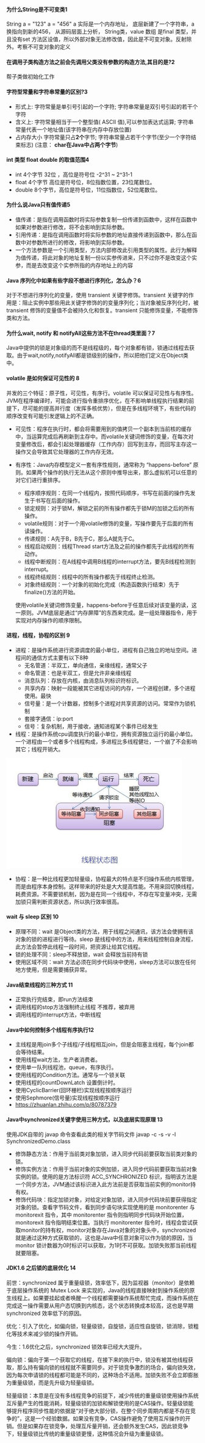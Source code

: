 #### 为什么String是不可变类1

String a = "123"  a = "456" a 实际是一个内存地址， 底层新建了一个字符串，a换指向到新的456， 从源码层面上分析， String类，value 数组 是final 类型，并且没有set 方法区设值，所以外部对象无法修改值，因此是不可变对象。反射除外。考察不可变对象的定义

#### 在调用子类构造方法之前会先调用父类没有参数的构造方法,其目的是?2

帮子类做初始化工作

#### 字符型常量和字符串常量的区别?3

- 形式上: 字符常量是单引号引起的一个字符; 字符串常量是双引号引起的若干个字符
- 含义上: 字符常量相当于一个整型值( ASCII 值),可以参加表达式运算; 字符串常量代表一个地址值(该字符串在内存中存放位置)
- 占内存大小 字符常量只占**2个**字节; 字符串常量占若干个字节(至少一个字符结束标志) (注意： **char在Java中占两个字节**)

#### int 类型 float double 的取值范围4

- int 4个字节 32位 ，高位是符号位 -2^31 ~ 2^31-1 
- float 4个字节 高位是符号位，8位指数位置，23位尾数位。
- double 8个字节，高位是符号位，11位指数位，52位尾数位。

#### 为什么说Java只有值传递5

- 值传递：是指在调用函数时将实际参数复制一份传递到函数中，这样在函数中如果对参数进行修改，将不会影响到实际参数。
- 引用传递：是指在调用函数时将实际参数的地址直接传递到函数中，那么在函数中对参数所进行的修改，将影响到实际参数。
- 一个方法参数是一个引用类型，方法内部修改此引用类型的属性。此行为解释为值传递，将此对象的地址复制一份以实参传进来，只不过你不是改变这个实参，而是去改变这个实参所指的内存地址上的内容

#### Java 序列化中如果有些字段不想进行序列化，怎么办？6

对于不想进行序列化的变量，使用 transient 关键字修饰。transient 关键字的作用是：阻止实例中那些用此关键字修饰的的变量序列化；当对象被反序列化时，被 transient 修饰的变量值不会被持久化和恢复。transient 只能修饰变量，不能修饰类和方法。

#### 为什么wait, notify 和 notifyAll这些方法不在thread类里面？7

Java中提供的锁是对象级的而不是线程级的，每个对象都有锁，锁通过线程去获取。由于wait,notify,notifyAll都是锁级别的操作，所以把他们定义在Object类中。

#### volatile 是如何保证可见性的 8

并发的三个特征：原子性，可见性，有序行。volatile 可以保证可见性与有序性。JVM在程序编译时，可能会进行指令重排序优化，在不影响单线程执行结果的前提下，尽可能的提高并行度（发挥多核优势），但是在多线程环境下，有些代码的顺序改变有可能引发逻辑上的不正确。

- 可见性：程序在执行时，都会将需要用到的值拷贝一个副本到当前核的缓存中，当运算完成后再刷新到主存中。而volatile关键词修饰的变量，在每次对变量修改后，都会引起处理器缓存（工作内存）回写到主存，而回写主存这一操作又会导致其它处理器的工作内存无效。

- 有序性：Java内存模型定义一套有序性规则，通常称为 “happens-before” 原则。如果两个操作的执行无法从这个原则中推导出来，那么虚拟机可以任意的对它们进行重排序。

  - 程序顺序规则：在同一个线程内，按照代码顺序，书写在前面的操作先发生于书写在后面的操作。
  - 锁定规则：对于锁M，解锁之前的所有操作都先于锁M的加锁之后的所有操作。
  - volatile规则：对于一个用volatile修饰的变量，写操作要先于后面的所有读操作。
  - 传递规则：A先于B，B先于C，那么A就先于C。
  - 线程启动规则：线程Thread start方法及之前的操作都先于此线程的所有动作。
  - 线程中断规则：在A线程中调用B线程的interrupt方法，要先B线程检测到interrupt。
  - 线程终结规则：线程中的所有操作都先于线程终止检测。
  - 对象终结规则：一个对象的初始化完成（构造函数执行结束）先于finalize()方法的开始。

  使用volatile关键词修饰变量，happens-before于任意后续对该变量的读，这一原则。JVM底层是通过“内存屏障”的东西来完成。是一组处理器指令，用于实现对内存操作的顺序限制。

#### 进程，线程，协程的区别 9

- 进程：是操作系统进行资源调度的最小单位，进程有自己独立的地址空间。进程间的通信方式主要有以下8种
  - 无名管道：半双工，单向通信，亲缘线程，通常父子
  - 命名管道：也是半双工，但是允许非亲缘线程
  - 消息队列：存放在内核，由消息队列标识符标识。
  - 共享内存：映射一段能被其它进程访问的内存，一个进程创建，多个进程使用。最快
  - 信号量：是一个计数器，控制多个进程对共享资源的访问。常常作为锁机制
  - 套接字通信：ip:port
  - 信号：复杂机制，用于接收，通知进程某个事件已经发生
- 线程：是操作系统cpu调度执行的最小单位，拥有资源独立运行的最小单位。一个进程由一个或者多个线程构成，多进程比多线程健壮，一个崩了不会影响其它；线程开销大。

![](../image/xiancheng.jpg)

- 协程：是一种比线程更加轻量级，协程最大的特点是不归操作系统内核管理，而是由程序本身控制。这样带来的好处是大大提高性能。不用来回切换线程，耗费资源。不需要锁机制，因为是在同一个线程中，不存在写变量冲突，无需加锁只需判断资源状态，所以执行效率很高。

#### wait 与 sleep 区别 10

- 原理不同：wait 是Object类的方法，用于线程之间通讯，该方法会使拥有该对象的锁的进程进行等待。sleep 是线程中的方法，用来线程控制自身流程，此方法会暂停此线程一段时间，把资源让给其它线程。
- 锁的处理不同：sleep不释放锁，wait 会释放当前持有锁
- 使用区域不同：wait 方法必须在同步代码块中使用，sleep方法可以放在任何地方使用，但是需要捕获异常。

#### Java结束线程的三种方式 11

- 正常执行完结束，即run方法结束
- 调用线程的stop方法强制终止线程 不推荐，被弃用
- 调用线程的interrupt方法，中断线程

#### Java中如何控制多个线程有序执行12

- 主线程是用join多个子线程/子线程相互join，但是会阻塞主线程，每个join都会等待结果。
- 使用线程wait方法，生产者消费者。
- 使用单一队列线程池，queue，有序执行。
- 使用线程的Condition方法。通常与一个锁关联
- 使用线程的countDownLatch 设置倒计时。
- 使用CyclicBarrier(回环栅栏)实现线程按顺序运行
- 使用Sephmore(信号量)实现线程按顺序运行
- https://zhuanlan.zhihu.com/p/80787379

#### Java中synchronized关键字使用三种方式，以及底层实现原理 13

使用JDK自带的 javap 命令查看此类的相关字节码文件 javap -c -s -v -l SynchronizedDemo.class

- 修饰静态方法：作用于当前类对象加锁，进入同步代码前要获取当前类对象的锁。
- 修饰实例方法：作用于当前对象的实例加锁，进入同步代码前要获取当前对象实例的锁。使用的是方法标识符 ACC_SYNCHRONIZED 标识，指明该方法是一个同步方法，JVM通过该标识进入此方法前是否获取当前实例的monitor持有权。
- 修饰代码块：指定加锁对象，对给定对象加锁，进入同步代码块前要获得指定对象的锁。查看字节码文件，看到同步语句块实现使用的是 monitorenter 与 monitorexit 指令，其中 monitorenter 指令则指明同步代码块开始位置，monitorexit 指令指明结束位置。当执行 monitorenter 指令时，线程会尝试获取monitor的持有权，monitor对象存在Java对象的对象头中，synchronized就是通过这种方式获取锁的，这也是Java中任意对象可以作为锁的原因，当monitor 锁计数器为0时标识可以获取，为1时不可获取。加锁失败那当前线程就要阻塞。

#### JDK1.6 之后锁的底层优化 14

前世：synchronized 属于重量级锁，效率低下，因为监视器（monitor）是依赖于底层操作系统的 Mutex Lock 来实现的，Java的线程直接映射到操作系统的原生线程上。如果要挂起或者唤醒一个线程都需要操作系统帮忙完成，而操作系统在完成这一操作需要从用户态切换到内核态，这个状态转换成本较高，这也是早期synchronized 效率低下的原因。

优化：引入了优化，如偏向锁，轻量级锁，自旋锁，适应性自旋锁，锁消除，锁粗化等技术来减少锁的操作开销。

今生：1.6优化之后，synchronized 锁效率已经大大提升。

偏向锁：偏向于第一个获取它的线程，在接下来的执行中，锁没有被其他线程获取，那么持有偏向锁的线程就不需要同步。对于锁竞争激烈的场合，偏向锁失效，因为每次申请锁的线程都可能是不同的，这种场合不适用。加锁失败不会立即膨胀为重量级锁，而是先升级为轻量级锁。

轻量级锁：本意是在没有多线程竞争的前提下，减少传统的重量级锁使用操作系统互斥量产生的性能消耗，轻量级锁的加锁和解锁使用的是CAS操作。轻量级锁能够提升程序同步性能的依据是“对于绝大部分锁，在整个同步周期内都是不存在竞争的”，这是一个经验数据。如果没有竞争，CAS操作避免了使用互斥操作的开销。但是如果存在锁竞争，处理互斥量开销，还会额外发生CAS，因此锁竞争下，轻量级锁比传统的重量级锁更慢，这种情况会升级为重量级锁。